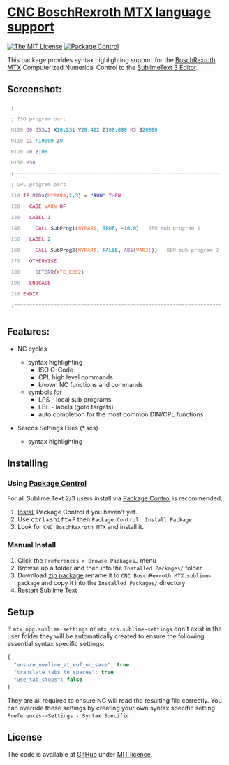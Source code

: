 # [CNC BoschRexroth MTX language support][home]
[![The MIT License](https://img.shields.io/badge/license-MIT-orange.svg?style=flat-square)](LICENSE)
[![Package Control](https://packagecontrol.herokuapp.com/downloads/CNC%20BoschRexroth%20MTX.svg?style=flat-square)](https://packagecontrol.io/packages/CNC%20BoschRexroth%20MTX)

This package provides syntax highlighting support for the
[BoschRexroth MTX][4] Computerized Numerical Control to the [SublimeText 3 Editor][1].

## Screenshot:
![screenshot](screenshot.png)

## Features:

* NC cycles
  * syntax highlighting
    * ISO G-Code
    * CPL high level commands
    * known NC functions and commands
  * symbols for
    * LPS - local sub programs
    * LBL - labels (goto targets)
    * auto completion for the most common DIN/CPL functions

* Sercos Settings Files (*.scs)
  * syntax highlighting

## Installing


### Using [Package Control][2]

For all Sublime Text 2/3 users install via [Package Control][2] is recommended.

1. [Install][3] Package Control if you haven't yet.
2. Use <kbd>ctrl</kbd>+<kbd>shift</kbd>+<kbd>P</kbd> then `Package Control: Install Package`
3. Look for `CNC BoschRexroth MTX` and install it.


### Manual Install

1. Click the `Preferences > Browse Packages…` menu
2. Browse up a folder and then into the `Installed Packages/` folder
3. Download [zip package][zip] rename it to `CNC BoschRexroth MTX.sublime-package` and copy it into the `Installed Packages/` directory
4. Restart Sublime Text


## Setup

If ``mtx_npg.sublime-settings`` or ``mtx_scs.sublime-settings`` don't exist in the user folder they will be automatically created to ensure the following essential syntax specific settings:

```javascript
{
  "ensure_newline_at_eof_on_save": true
  "translate_tabs_to_spaces": true
  "use_tab_stops": false
}
```

They are all required to ensure NC will read the resulting file correctly.
You can override these settings by creating your own syntax specific setting ``Preferences->Settings - Syntax Specific``

## License
The code is available at [GitHub][home] under [MIT licence][lic].

[home]: <https://github.com/deathaxe/sublime-mtx>
[lic]:  <https://github.com/deathaxe/sublime-mtx/blob/master/LICENSE>
[zip]:  <https://github.com/deathaxe/sublime-mtx/archive/master.zip>
[1]:    <http://www.sublimetext.com>
[2]:    <https://packagecontrol.io>
[3]:    <https://packagecontrol.io/installation>
[4]:    <https://www.boschrexroth.com/en/xc/products/product-groups/electric-drives-and-controls/cnc/indramotion-mtx/indramotion-mtx>
